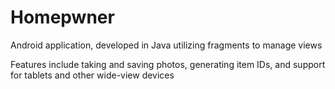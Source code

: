 # Homepwner
Android application, developed in Java utilizing fragments to manage views

Features include taking and saving photos, generating item IDs, and support for tablets and other wide-view devices
